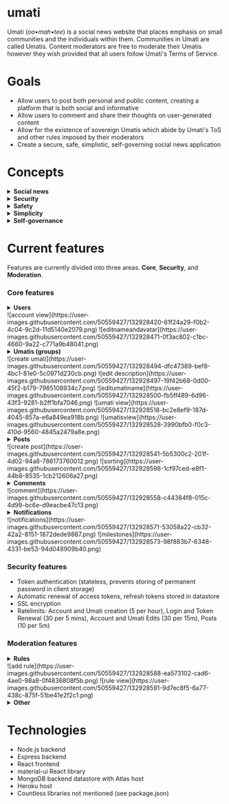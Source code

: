 # umati
Umati (<em>oo•mah•tee</em>) is a social news website that places emphasis on small communities and the individuals within them. Communities in Umati are called Umatis. Content moderators are free to moderate their Umatis however they wish provided that all users follow Umati's Terms of Service.

# Goals
* Allow users to post both personal and public content, creating a platform that is both social and informative
* Allow users to comment and share their thoughts on user-generated content
* Allow for the existence of sovereign Umatis which abide by Umati's ToS and other rules imposed by their moderators
* Create a secure, safe, simplistic, self-governing social news application

# Concepts

<details>
<summary>
<b>
Social news
</b>
</summary>

Social news websites feature user-generated stories. A social news website such as Reddit or Digg allows users to vote on posts. Trending posts - posts that are heavily upvoted within a short period of time - are displayed first to the user. News websites lean heavily on 'newsworthy content' whereas social news websites lean on content that is tailored to the average social news user.

What sets Umati apart from social news sites is the slight emphasis on individual posts. One of Umati's goals is to allow users to post both personal and public content, which removes the typical anonymity from a social news site.
</details>

<details>
<summary>
<b>
Security
</b>
</summary>

Umati's top concern is security. Umati is protected with SSL (Secure Sockets Layer) encryption, which effectively establishes a secure channel between server and client. Like many other sites, Umati has a public key certificate issued by a Certificate Authority, which allows this essential encryption to take place. In addition, Umati accounts are secured with token authentication. Rather than sending passwords to the server for each request, Umati sends an encoded token which expires in a short amount of time.
</details>

<details>
<summary>
<b>
Safety
</b>
</summary>
Umatis are moderated by a hard-working volunteer force - Moderators. By dividing Umati into smaller internet communities, the burden of Internet moderation is distributed and lessened, and the price of keeping users safe from harmful content is minimized. Site-wide ToS violations are reported to admins for further investigation.
</details>

<details>
<summary>
<b>
Simplicity
</b>
</summary>
Umati has a simplistic user interface which allows both desktop and mobile users to contribute to Umati. Plans for a mobile app are to be announced.
</details>
  
<details>
<summary>
<b>
Self-governance
</b>
</summary>
By passing the burden of Internet moderation onto the moderators, Umati allows for the creation of vibrant communities that have unique customs and traditions. Each Umati follows the site-wide ToS, which enforces some consistency and safety among the Umatis, yet the Umatis are free to impose additional restrictions and customs on each individual user. Users are also able to post content to their own profile and moderate comments attached to their posts.
</details>

# Current features

Features are currently divided into three areas. **Core**, **Security**, and **Moderation**.

### Core features

<details>
<summary><b>Users</b></summary>


<ul>
<li>Create and access user account</li>
<li>Customize username, display name, avatar, and description</li>
<li>Custom Markdown parser for description - supports user and Umati mentions</li>
<li>View posts created by each user</li>
</ul>
</details>
![account view](https://user-images.githubusercontent.com/50559427/132928420-61f24a29-f0b2-4c04-9c2d-11d5140e2079.png)
![editnameandavatar](https://user-images.githubusercontent.com/50559427/132928471-0f3ac802-c1bc-4660-9a22-c771a9b48041.png)

<details>
<summary><b>Umatis (groups)</b></summary>


<ul>
<li>Create and view Umatis
<li>Customize Umati name, display name, logo, and description</li>
<li>Custom Markdown parser for description - supports user and Umati mentions</li>
<li>View posts created under each Umati (see Posts features)</li>
<li>Join relatable Umatis with the Join button, join count displayed on Umati profile</li>
<li>WIP: Community customization (banners, umati categories, user tags, etc)</li>
</ul>
</details>
![create umati](https://user-images.githubusercontent.com/50559427/132928494-dfc47389-bef8-4bc1-81e0-5c0971d230cb.png)
![edit description](https://user-images.githubusercontent.com/50559427/132928497-19f42b68-0d00-45f2-b179-7985108934c7.png)
![editumatiname](https://user-images.githubusercontent.com/50559427/132928500-fb5ff489-6d96-43f3-9281-b2ff1bfa7046.png)
![umati view](https://user-images.githubusercontent.com/50559427/132928518-bc2e8ef9-187d-4045-857a-e6a849ea918b.png)
![umatisview](https://user-images.githubusercontent.com/50559427/132928528-3990bfb0-f0c3-410d-9560-4845a2479a8e.png)
<details>
<summary><b>Posts</b></summary>


<ul>
<li>Create posts under Umatis (WIP: be able to create posts under account)</li>
<li>Add optional body and image to post. Image assets stored in database</li>
<li>View all posts in Umati by opening Posts tab</li>
<li>Users can _Like_ insightful posts or _Dislike_ rule-breaking or low-quality posts</li>
<li>Posts can be sorted in different orders: Trending (Reddit Hot algorithm), New, Top (Lower bound of Wilson score confidence interval for a Bernoulli parameter), Liked, Disliked, Controversial (closest to 50% like ratio), and Old.</li>
</ul>
</details>
![create post](https://user-images.githubusercontent.com/50559427/132928541-5b5300c2-201f-4d02-94a8-786173760012.png)
![sorting](https://user-images.githubusercontent.com/50559427/132928598-1cf97ced-e8f1-44b8-8535-1cb212606a27.png)

<details>
<summary><b>Comments</b></summary>


<ul>
<li>Comments are a way to contribute to the discussion generated by a post</li>
<li>Like comments that are insightful or dislike comments that are low-effort or break sitewide/umati rules</li>
<li>Custom Markdown parser for comments - supports user and Umati mentions (WIP: user pings)</li>
<li>Reply to comments to add on to the conversation, or indicate dissent</li>
<li>Nested comments: Unlike Youtube or Instagram, comment replies are stored as a tree model which allows for fluid discussion</li>
<li>Comment permalinks allow viewers to jump to related discussion - linked comments have a yellow tint</li>
</ul>
</details>
![comment](https://user-images.githubusercontent.com/50559427/132928558-c44384f8-015c-4d99-bc6e-d9eacbe47c13.png)

<details>
<summary><b>Notifications</b></summary>


<ul>
<li>Click the bell icon to see your server-stored notifications</li>
<li>Join umatis to get notified when new posts are made (on your next visit)</li>
<li>Get notified when your post reaches new milestones (1, 5, 10, 25, 50, 75, with a similar pattern across other orders of magnitude)</li>
<li>Click notifications to jump to content which sets the notification on "seen". New notifications have a blue tint</li>
<li>Bell icon badge indicates amount of new notifications</li>
</ul>
</details>
![notifications](https://user-images.githubusercontent.com/50559427/132928571-53058a22-cb32-42a2-8151-1872dede9887.png)
![milestones](https://user-images.githubusercontent.com/50559427/132928573-98f883b7-6348-4331-be53-94d048909b40.png)

### Security features
<ul>
<li>Token authentication (stateless, prevents storing of permanent password in client storage)
<li>Automatic renewal of access tokens, refresh tokens stored in datastore
<li>SSL encryption
<li>Ratelimits: Account and Umati creation (5 per hour), Login and Token Renewal (30 per 5 mins), Account and Umati Edits (30 per 15m), Posts (10 per 5m)
</ul>

### Moderation features

<details>
<summary><b>Rules</b></summary>


<ul>
<li>Create and remove rules</li>
<li>Edit rules with simplistic modal</li>
<li>Reorder rules with gratifying drag-and-drop mechanic</li>
<li>Rules can apply to all UGC (user generated content), only posts, or only comments</li>
</ul>
</details>
![add rule](https://user-images.githubusercontent.com/50559427/132928588-ea573102-cad6-4ae0-98a8-0f4836808f5b.png)
![rule view](https://user-images.githubusercontent.com/50559427/132928591-9d7ec8f5-6a77-438c-875f-51be41e2f2c1.png)
<details>
<summary><b>Other</b></summary>
<ul>
<li>WIP: Report menu (list rules as radio buttons)</li>
<li>WIP: Add moderators</li>
<li>WIP: Extensive moderation settings</li>
</ul>
</details>

# Technologies

* Node.js backend
* Express backend
* React frontend
* material-ui React library
* MongoDB backend datastore with Atlas host
* Heroku host
* Countless libraries not mentioned (see package.json)
